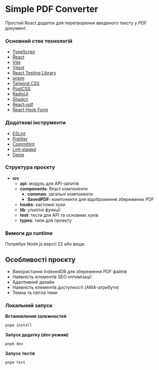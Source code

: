 # Simple PDF Converter

Простий React додаток для перетворення введеного тексту у PDF документ.

### Основний стек технологій

- [TypeScript](https://github.com/microsoft/TypeScript)
- [React](https://github.com/facebook/react)
- [Vite](https://github.com/vitejs/vite)
- [Vitest](https://github.com/vitest-dev/vitest)
- [React Testing Library](https://github.com/testing-library/react-testing-library)
- [pnpm](https://github.com/pnpm/pnpm)
- [Tailwind CSS](https://github.com/tailwindlabs/tailwindcss)
- [PostCSS](https://github.com/postcss/postcss)
- [RadixUI](https://github.com/radix-ui/primitives)
- [Shadcn](https://github.com/shadcn-ui/ui)
- [React-pdf](https://github.com/wojtekmaj/react-pdf)
- [React Hook Form](https://github.com/react-hook-form/react-hook-form)

### Додаткові інструменти

- [ESLint](https://github.com/eslint/eslint)
- [Prettier](https://github.com/prettier/prettier)
- [Commitlint](https://github.com/conventional-changelog/commitlint)
- [Lint-staged](https://github.com/okonet/lint-staged)
- [Dexie](https://github.com/dfahlgren/Dexie.js)

### Структура проєкту

- **src**
  - **api**: модуль для API-запитів
  - **components**: React компоненти
    - **common**: загальні компоненти
    - **SavedPDF**: компоненти для відображення збережених PDF
  - **hooks**: кастомні хуки
  - **lib**: утилітні функції
  - **test**: тести для API та основних хуків
  - **types**: типи для проекту

### Вимоги до runtime

Потребує Node.js версії 22 або вище.

## Особливості проєкту

- Використання IndexedDB для збереження PDF файлів
- Наявність елементів SEO оптимізації
- Адаптивний дизайн
- Наявність елементів доступності (ARIA-атрибути)
- Темна та світла теми

### Локальний запуск

**Встановлення залежностей**

```sh
pnpm install
```

**Запуск додатку (dev режим)**

```sh
pnpm dev
```

**Запуск тестів**

```sh
pnpm test
```
